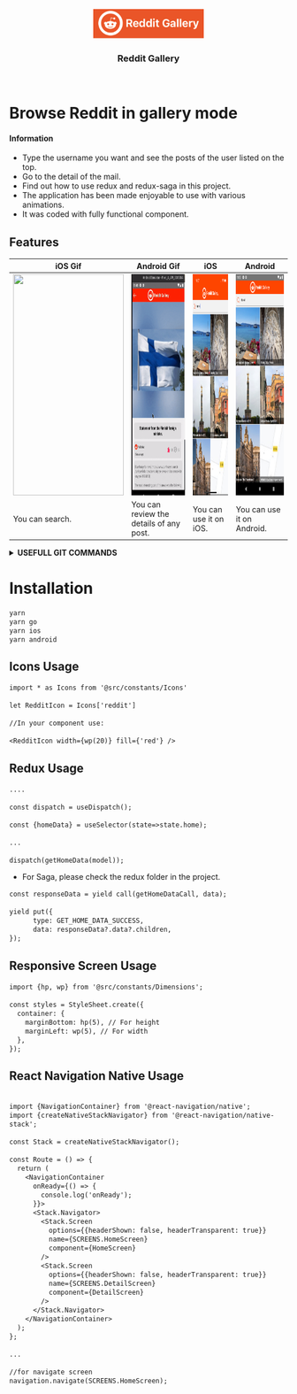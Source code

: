 
<div align="center">
  <img
    src="./src/constants/files/Logo.png"
    alt="Preview Image"
    width="200"
  />
  <p>
    <h3>
      <b>
        Reddit Gallery
      </b>
    </h3>
  </p>
  <br/>
</div>

# Browse Reddit in gallery mode

#### Information

- Type the username you want and see the posts of the user listed on the top.
- Go to the detail of the mail.
- Find out how to use redux and redux-saga in this project.
- The application has been made enjoyable to use with various animations.
- It was coded with fully functional component.

## **Features**
|  iOS Gif |  Android Gif | iOS  | Android  |
|---|---|---|---|
| <img height=400 width=200  src="./examples/ios.gif" />  |  <img height=400 width=200   src="./examples/android.gif" /> | <img height=400 width=200   src="./examples/ios-1.png" />  | <img width=200 height=400 src="./examples/androdi-1.png" />  |
|  You can search. | You can review the details of any post. | You can use it on iOS.  | You can use it on Android.  |

<details>
<summary><strong> USEFULL GIT COMMANDS </strong></summary>
* git status = See changes
* git branch = See branches in your computer (branch you are working on is green)
* git branch "X" = Create a branch "X" in your computer
* git checkout -b "X" -> Create and Switch to branch "X"
* git switch "X" -> Switch to branch "X".
* git pull origin "Y" -> Brings changes from branch "Y" to the current branch you are working on
* git add . = Add all changes in code to stage
* git status = See all changes (stages are green, others are red)
* git commit -m "Fixing TopHeaderComponent" = Adding a commit message
* git push origin "X" = Pushing to branch "X"
* git reset HEAD~1 = Reset your local git commit
</details>

# Installation
```
yarn
yarn go
yarn ios
yarn android

```
## Icons Usage
```
import * as Icons from '@src/constants/Icons'

let RedditIcon = Icons['reddit']

//In your component use:

<RedditIcon width={wp(20)} fill={'red'} />
```


## Redux Usage
```
....

const dispatch = useDispatch();

const {homeData} = useSelector(state=>state.home);

...

dispatch(getHomeData(model));
```
- For Saga, please check the redux folder in the project.

```
const responseData = yield call(getHomeDataCall, data);

yield put({
      type: GET_HOME_DATA_SUCCESS,
      data: responseData?.data?.children,
});
```
## Responsive Screen Usage

```
import {hp, wp} from '@src/constants/Dimensions';

const styles = StyleSheet.create({
  container: {
    marginBottom: hp(5), // For height
    marginLeft: wp(5), // For width
  },
});
```


## React Navigation Native Usage

```

import {NavigationContainer} from '@react-navigation/native';
import {createNativeStackNavigator} from '@react-navigation/native-stack';

const Stack = createNativeStackNavigator();

const Route = () => {
  return (
    <NavigationContainer
      onReady={() => {
        console.log('onReady');
      }}>
      <Stack.Navigator>
        <Stack.Screen
          options={{headerShown: false, headerTransparent: true}}
          name={SCREENS.HomeScreen}
          component={HomeScreen}
        />
        <Stack.Screen
          options={{headerShown: false, headerTransparent: true}}
          name={SCREENS.DetailScreen}
          component={DetailScreen}
        />
      </Stack.Navigator>
    </NavigationContainer>
  );
};

...

//for navigate screen
navigation.navigate(SCREENS.HomeScreen);
```


